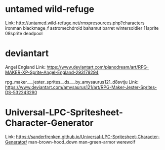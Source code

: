 # untamed wild-refuge
Link: http://untamed.wild-refuge.net/rmxpresources.php?characters
ironman
blackmage_f
astromechdroid
bahamut
barret
wintersoldier
11sprite
08sprite
deadpool

# deviantart
Angel England
Link: https://www.deviantart.com/pianodream/art/RPG-MAKER-XP-Sprite-Angel-England-293178294

rpg_maker___jester_sprites__ds___by_amysaurus121_d8svtju
Link: https://www.deviantart.com/amysaurus121/art/RPG-Maker-Jester-Sprites-DS-532243290

# Universal-LPC-Spritesheet-Character-Generator
Link: https://sanderfrenken.github.io/Universal-LPC-Spritesheet-Character-Generator/
man-brown-hood_down
man-green-armor
werewolf